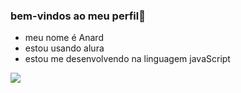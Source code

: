### bem-vindos ao meu perfil🌸
- meu nome é Anard                                                                                                                                                                                                                                                                
- estou usando alura
- estou me desenvolvendo na linguagem javaScript 


![](https://media1.tenor.com/m/qoDMHLbo0pQAAAAd/omgsmdb.gif)



